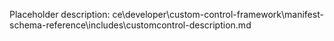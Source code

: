 Placeholder description: ce\developer\custom-control-framework\manifest-schema-reference\includes\customcontrol-description.md